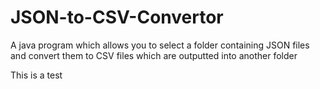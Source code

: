 # JSON-to-CSV-Convertor
A java program which allows you to select a folder containing JSON files and convert them to CSV files which are outputted into another folder

This is a test